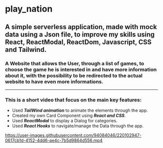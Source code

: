 # play_nation

## A simple serverless application, made with mock data using a Json file, to improve my skills using React, ReactModal, ReactDom, Javascript, CSS and Tailwind.

### A Website that allows the User, through a list of games, to choose the game he is interested in and have more information about it, with the possibility to be redirected to the actual website to have even more informations.

___

### This is a short video that focus on the main key features:

- Used **_TailWind animation_** to animate the elements through the app.
- Created my own Card Component using **_React and CSS_**.
- Used **_ReactModal_** to display a Dialog for categories.
- Used **_React Hooks_** to navigate/manage the Data through the app.


https://user-images.githubusercontent.com/94084046/220102947-0617cb1d-4152-4dd6-ae4c-7b5d9864d556.mp4








